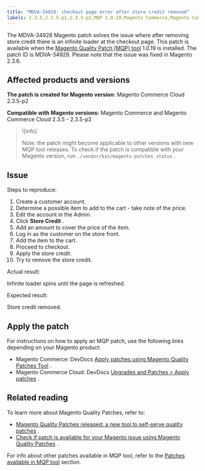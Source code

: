 ```yaml
---
title: "MDVA-34928: checkout page error after store credit removed"
labels: 2.3.5,2.3.5-p1,2.3.5-p2,MQP 1.0.19,Magento Commerce,Magento Commerce Cloud,Magento Quality Patches,cart,checkout,error,store credit,support tools
---
```


The MDVA-34928 Magento patch solves the issue where after removing store credit there is an infinite loader at the checkout page. This patch is available when the [Magento Quality Patch (MQP) tool](https://support.magento.com/hc/en-us/articles/360047139492) 1.0.19 is installed. The patch ID is MDVA-34928. Please note that the issue was fixed in Magento 2.3.6.

## Affected products and versions

 **The patch is created for Magento version:** Magento Commerce Cloud 2.3.5-p2

 **Compatible with Magento versions:** Magento Commerce and Magento Commerce Cloud 2.3.5 - 2.3.5-p2

>![info]
>
>Note: the patch might become applicable to other versions with new MQP tool releases. To check if the patch is compatible with your Magento version, run `./vendor/bin/magento-patches status` .

## Issue

 <span class="wysiwyg-underline">Steps to reproduce:</span> 

1. Create a customer account.
1. Determine a possible item to add to the cart - take note of the price.
1. Edit the account in the Admin.
1. Click **Store Credit** .
1. Add an amount to cover the price of the item.
1. Log in as the customer on the store front.
1. Add the item to the cart.
1. Proceed to checkout.
1. Apply the store credit.
1. Try to remove the store credit.

 <span class="wysiwyg-underline">Actual result:</span> 

Infinite loader spins until the page is refreshed.

 <span class="wysiwyg-underline">Expected result:</span> 

Store credit removed.

## Apply the patch

For instructions on how to apply an MQP patch, use the following links depending on your Magento product:

* Magento Commerce: DevDocs [Apply patches using Magento Quality Patches Tool](https://devdocs.magento.com/guides/v2.4/comp-mgr/patching/mqp.html) .
* Magento Commerce Cloud: DevDocs [Upgrades and Patches > Apply patches](https://devdocs.magento.com/cloud/project/project-patch.html) .

## Related reading

To learn more about Magento Quality Patches, refer to:

* [Magento Quality Patches released: a new tool to self-serve quality patches](https://support.magento.com/hc/en-us/articles/360047139492) .
* [Check if patch is available for your Magento issue using Magento Quality Patches](https://support.magento.com/hc/en-us/articles/360047125252) .

For info about other patches available in MQP tool, refer to the [Patches available in MQP tool](https://support.magento.com/hc/en-us/sections/360010506631-Patches-available-in-MQP-tool-) section.